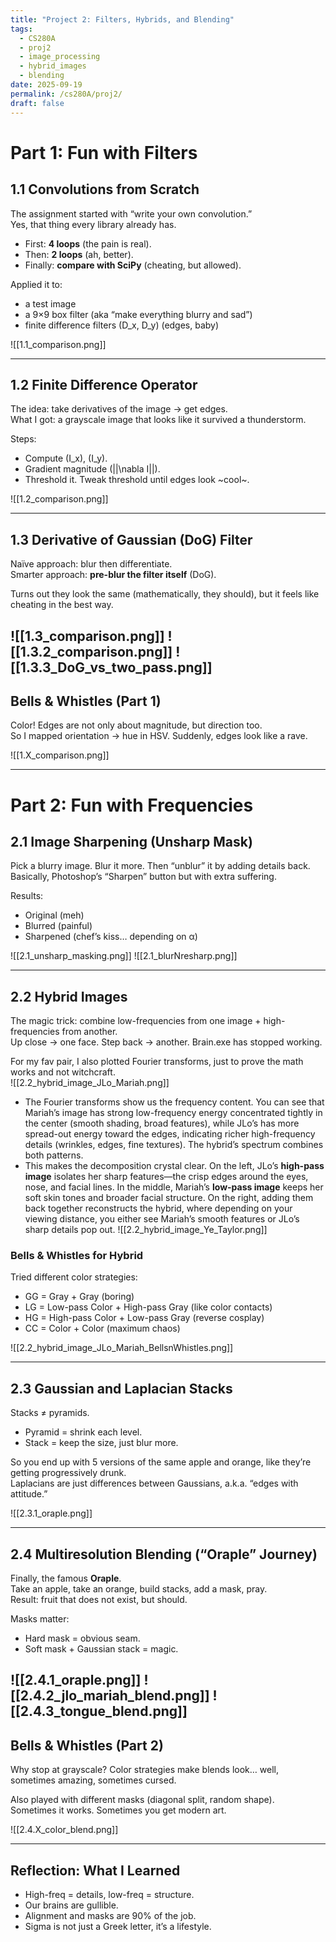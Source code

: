 ```yaml
---
title: "Project 2: Filters, Hybrids, and Blending"
tags:
  - CS280A
  - proj2
  - image_processing
  - hybrid_images
  - blending
date: 2025-09-19
permalink: /cs280A/proj2/
draft: false
---
```


# Part 1: Fun with Filters

## 1.1 Convolutions from Scratch

The assignment started with “write your own convolution.”  
Yes, that thing every library already has.  

- First: **4 loops** (the pain is real).  
- Then: **2 loops** (ah, better).  
- Finally: **compare with SciPy** (cheating, but allowed).  

Applied it to:
- a test image  
- a 9×9 box filter (aka “make everything blurry and sad”)  
- finite difference filters \(D_x, D_y\) (edges, baby)

![[1.1_comparison.png]]

---

## 1.2 Finite Difference Operator

The idea: take derivatives of the image → get edges.  
What I got: a grayscale image that looks like it survived a thunderstorm.  

Steps:  
- Compute \(I_x\), \(I_y\).  
- Gradient magnitude \(||\nabla I||\).  
- Threshold it. Tweak threshold until edges look ~cool~.  

![[1.2_comparison.png]]

---

## 1.3 Derivative of Gaussian (DoG) Filter

Naïve approach: blur then differentiate.  
Smarter approach: **pre-blur the filter itself** (DoG).  

Turns out they look the same (mathematically, they should), but it feels like cheating in the best way.

![[1.3_comparison.png]]
![[1.3.2_comparison.png]]
![[1.3.3_DoG_vs_two_pass.png]]
---


## Bells & Whistles (Part 1)

Color! Edges are not only about magnitude, but direction too.  
So I mapped orientation → hue in HSV. Suddenly, edges look like a rave.  

![[1.X_comparison.png]]

---

# Part 2: Fun with Frequencies

## 2.1 Image Sharpening (Unsharp Mask)

Pick a blurry image. Blur it more. Then “unblur” it by adding details back.  
Basically, Photoshop’s “Sharpen” button but with extra suffering.  

Results:  
- Original (meh)  
- Blurred (painful)  
- Sharpened (chef’s kiss… depending on α)  

![[2.1_unsharp_masking.png]]
![[2.1_blurNresharp.png]]

---

## 2.2 Hybrid Images

The magic trick: combine low-frequencies from one image + high-frequencies from another.  
Up close → one face. Step back → another. Brain.exe has stopped working.  

For my fav pair, I also plotted Fourier transforms, just to prove the math works and not witchcraft.  
![[2.2_hybrid_image_JLo_Mariah.png]]
- The Fourier transforms show us the frequency content. You can see that Mariah’s image has strong low-frequency energy concentrated tightly in the center (smooth shading, broad features), while JLo’s has more spread-out energy toward the edges, indicating richer high-frequency details (wrinkles, edges, fine textures). The hybrid’s spectrum combines both patterns.
- This makes the decomposition crystal clear. On the left, JLo’s **high-pass image** isolates her sharp features—the crisp edges around the eyes, nose, and facial lines. In the middle, Mariah’s **low-pass image** keeps her soft skin tones and broader facial structure. On the right, adding them back together reconstructs the hybrid, where depending on your viewing distance, you either see Mariah’s smooth features or JLo’s sharp details pop out.
![[2.2_hybrid_image_Ye_Taylor.png]]
### Bells & Whistles for Hybrid

Tried different color strategies:  
- GG = Gray + Gray (boring)  
- LG = Low-pass Color + High-pass Gray (like color contacts)  
- HG = High-pass Color + Low-pass Gray (reverse cosplay)  
- CC = Color + Color (maximum chaos)  

![[2.2_hybrid_image_JLo_Mariah_BellsnWhistles.png]]

---

## 2.3 Gaussian and Laplacian Stacks

Stacks ≠ pyramids.  
- Pyramid = shrink each level.  
- Stack = keep the size, just blur more.  

So you end up with 5 versions of the same apple and orange, like they’re getting progressively drunk.  
Laplacians are just differences between Gaussians, a.k.a. “edges with attitude.”  

![[2.3.1_oraple.png]]

---

## 2.4 Multiresolution Blending (“Oraple” Journey)

Finally, the famous **Oraple**.  
Take an apple, take an orange, build stacks, add a mask, pray.  
Result: fruit that does not exist, but should.  

Masks matter:  
- Hard mask = obvious seam.  
- Soft mask + Gaussian stack = magic.  

![[2.4.1_oraple.png]]
![[2.4.2_jlo_mariah_blend.png]]
![[2.4.3_tongue_blend.png]]
---

## Bells & Whistles (Part 2)

Why stop at grayscale? Color strategies make blends look… well, sometimes amazing, sometimes cursed.  

Also played with different masks (diagonal split, random shape).  
Sometimes it works. Sometimes you get modern art.  

![[2.4.X_color_blend.png]]

---

## Reflection: What I Learned

- High-freq = details, low-freq = structure.  
- Our brains are gullible.  
- Alignment and masks are 90% of the job.  
- Sigma is not just a Greek letter, it’s a lifestyle.  
